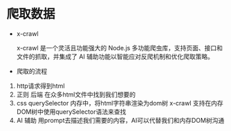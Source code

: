 # 爬取数据

- x-crawl

  x-crawl 是一个灵活且功能强大的 Node.js 多功能爬虫库，支持页面、接口和文件的抓取，并集成了 AI 辅助功能以智能应对反爬机制和优化爬取策略。

- 爬取的流程
1. http请求得到html
2. 正则 后端 在众多html文件中找到我们想要的
3. css querySelector
    内存中，将html字符串渲染为dom树
    x-crawl 支持在内存DOM树中使用querySelector语法来查找
4. AI 辅助
    用prompt去描述我们需要的内容，AI可以代替我们和内存DOM树沟通
    
